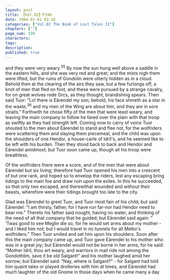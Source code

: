 ```yaml
---
layout: post
title: 【Vol.02】P190.
date: 1984-01-01 03:10
categories: ["Vol.02 The Book of Lost Tales II"]
chapters: [""]
page_num: 190
characters: 
tags: 
description: 
published: true
---
```


<p style="text-indent: 0;">
and they were very weary.<SUP>35</SUP> By now the sun hung well above a saddle in the eastern hills, and she was very red and great; and the mists nigh them were lifted, but the ruins of Gondolin were utterly hidden as in a cloud. Behold then at the clearing of the airs they saw, but a few furlongs off, a knot of men that fled on foot, and these were pursued by a strange cavalry, for on great wolves rode Orcs, as they thought, brandishing spears. Then said Tuor: ”Lo! there is Eärendel my son; behold, his face shineth as a star in the waste,<SUP>36</SUP> and my men of the Wing are about him, and they are in sore straits.” Forthwith he chose fifty of the men that were least weary, and leaving the main company to follow he fared over the plain with that troop as swiftly as they had strength left. Coming now to carry of voice Tuor shouted to the men about Eärendel to stand and flee not, for the wolfriders were scattering them and slaying them piecemeal, and the child was upon the shoulders of one Hendor, a house-carle of Idril's, and he seemed like to be left with his burden. Then they stood back to back and Hendor and Eärendel amidmost; but Tuor soon came up, though all his troop were breathless.
</p>

Of the wolfriders there were a score, and of the men that were about Eärendel but six living; therefore had Tuor opened his men into a crescent of but one rank, and hoped so to envelop the riders, lest any escaping bring tidings to the main foe and draw ruin upon the exiles. In this he succeeded, so that only two escaped, and therewithal wounded and without their beasts, wherefore were their tidings brought too late to the city.

Glad was Eärendel to greet Tuor, and Tuor most fain of his child; but said Eärendel: ”I am thirsty, father, for I have run far-nor had Hendor need to bear me.” Thereto his father said nought, having no water, and thinking of the need of all that company that he guided; but Eärendel said again: ” ‘Twas good to see Meglin die so, for he would set arms about my mother - and I liked him not; but I would travel in no tunnels for all Melko's wolfriders.” Then Tuor smiled and set him upon his shoulders. Soon after this the main company came up, and Tuor gave Eärendel to his mother who was in a great joy; but Eärendel would not be borne in her arms, for he said: “Mother Idril, thou art weary, and warriors in mail ride not among the Gondothlim, save it be old Salgant!” and his mother laughed amid her sorrow; but Eärendel said: “Nay, where is Salgant?” - for Salgant had told him quaint tales or played drolleries with him at times, and Eärendel had much laughter of the old Gnome in those days when he came many a day

